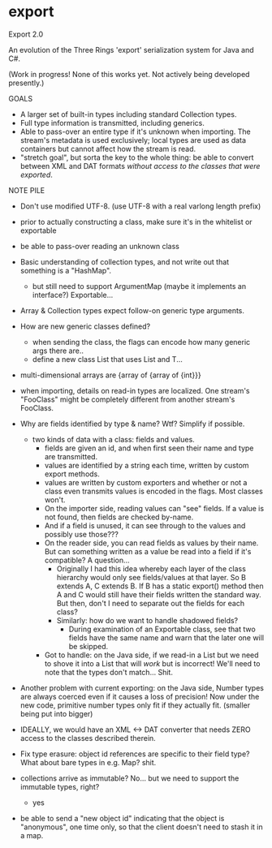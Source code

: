 # export
Export 2.0

An evolution of the Three Rings 'export' serialization system for Java and C#.

(Work in progress! None of this works yet. Not actively being developed presently.)

GOALS
- A larger set of built-in types including standard Collection types.
- Full type information is transmitted, including generics.
- Able to pass-over an entire type if it's unknown when importing.
  The stream's metadata is used exclusively; local types are used
  as data containers but cannot affect how the stream is read.
- "stretch goal", but sorta the key to the whole thing: be able to
  convert between XML and DAT formats *without access to the classes
  that were exported*.

NOTE PILE

 - Don't use modified UTF-8. (use UTF-8 with a real varlong length prefix)
 - prior to actually constructing a class, make sure it's in the whitelist or exportable
 - be able to pass-over reading an unknown class
 - Basic understanding of collection types, and not write out that something is a "HashMap".
   - but still need to support ArgumentMap (maybe it implements an interface?) Exportable...
 - Array & Collection types expect follow-on generic type arguments.
 - How are new generic classes defined?
   - when sending the class, the flags can encode how many generic args there are..
   - define a new class List<T> that uses List and T...
 - multi-dimensional arrays are {array of {array of {int}}}
 - when importing, details on read-in types are localized. One stream's "FooClass" might
   be completely different from another stream's FooClass.

- Why are fields identified by type & name? Wtf? Simplify if possible.
   - two kinds of data with a class: fields and values.
     - fields are given an id, and when first seen their name and type are transmitted.
     - values are identified by a string each time, written by custom export methods.
     - values are written by custom exporters and whether or not a class even transmits values
       is encoded in the flags. Most classes won't.
     - On the importer side, reading values can "see" fields. If a value is not found,
       then fields are checked by-name.
     - And if a field is unused, it can see through to the values and possibly use those???
     - On the reader side, you can read fields as values by their name. But can something
       written as a value be read into a field if it's compatible? A question...
       - Originally I had this idea whereby each layer of the class hierarchy would
         only see fields/values at that layer.
         So B extends A, C extends B. If B has a static export() method then A and C would
         still have their fields written the standard way. But then, don't I need to separate
         out the fields for each class?
       - Similarly: how do we want to handle shadowed fields?
         - During examination of an Exportable class, see that two fields have the same name
           and warn that the later one will be skipped.
     - Got to handle: on the Java side, if we read-in a List<Integer> but we need to shove
       it into a List<Long> that will *work* but is incorrect! We'll need to note that
       the types don't match... Shit.

 - Another problem with current exporting: on the Java side, Number types are always coerced
   even if it causes a loss of precision! Now under the new code, primitive number types
   only fit if they actually fit. (smaller being put into bigger)

 - IDEALLY, we would have an XML <-> DAT converter that needs ZERO access to the classes
   described therein.

 - Fix type erasure: object id references are specific to their field type?
   What about bare types in e.g. Map? shit.
 - collections arrive as immutable? No... but we need to support the immutable types, right?
   - yes
 - be able to send a "new object id" indicating that the object is "anonymous", one time
   only, so that the client doesn't need to stash it in a map.
